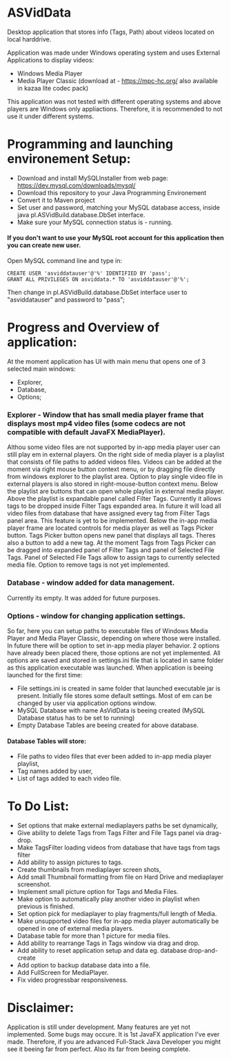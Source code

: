 # ASVidData
Desktop application that stores info (Tags, Path) about videos located on local harddrive.  

Application was made under Windows operating system and uses External Applications to display videos:
 - Windows Media Player
 - Media Player Classic (download at - https://mpc-hc.org/  also available in kazaa lite codec pack)

This application was not tested with different operating systems and above players are Windows only appliactions.
Therefore, it is recommended to not use it under different systems.

# Programming and launching environement Setup:
 - Download and install MySQLInstaller from web page: https://dev.mysql.com/downloads/mysql/
 - Download this repository to your Java Programming Environement
 - Convert it to Maven project
 - Set user and password, matching your MySQL database access, inside java pl.ASVidBuild.database.DbSet interface.
 - Make sure your MySQL connection status is - running.
 
#### If you don't want to use your MySQL root account for this application then you can create new user.
Open MySQL command line and type in:
```
CREATE USER 'asviddatauser'@'%' IDENTIFIED BY 'pass';
GRANT ALL PRIVILEGES ON asviddata.* TO 'asviddatauser'@'%';
```
Then change in pl.ASVidBuild.database.DbSet interface user to "asviddatauser" and password to "pass";



# Progress and Overview of application:
At the moment application has UI with main menu that opens one of 3 selected main windows:
- Explorer,
- Database,
- Options;
### Explorer - Window that has small media player frame that displays most mp4 video files (some codecs are not compatible with default JavaFX MediaPlayer).
Althou some video files are not supported by in-app media player user can still play em in external players.
On the right side of media player is a playlist that consists of  file paths to added videos files.
Videos can be added at the moment via right mouse button context menu, or by dragging file directly from windows explorer to the playlist area.
Option to play single video file in external players is also stored in right-mouse-button context menu.
Below the playlist are buttons that can open whole playlist in external media player.
Above the playlist is expandable panel called Filter Tags.
Currently it allows tags to be dropped inside Filter Tags expanded area.
In future it will load all video files from database that have assigned every tag from Filter Tags panel area. This feature is yet to be implemented.
Below the in-app media player frame are located controls for media player as well as Tags Picker button.
Tags Picker button opens new panel that displays all tags. Theres also a button to add a new tag.
At the moment Tags from Tags Picker can be dragged into expanded panel of Filter Tags and panel of Selected File Tags.
Panel of Selected File Tags allow to assign tags to currently selected media file. Option to remove tags is not yet implemented.
### Database - window added for data management.
Currently its empty. It was added for future purposes.
### Options - window for changing application settings.
So far, here you can setup paths to executable files of Windows Media Player and Media Player Classic, depending on where those were installed.
In future there will be option to set in-app media player behavior. 2 options have already been placed there, those options are not yet implemented.
All options are saved and stored in settings.ini file that is located in same folder as this application executable was launched.
When application is beeing launched for the first time:
- File settings.ini is created in same folder that launched executable jar is present. Initially file stores some default settings. Most of em can be changed by user via application options window.
- MySQL Database with name AsVidData is beeing created (MySQL Database status has to be set to running)
- Empty Database Tables are beeing created for above database.
#### Database Tables will store:
- File paths to video files that ever been added to in-app media player playlist,
- Tag names added by user,
- List of tags added to each video file.

# To Do List:
- Set options that make external mediaplayers paths be set dynamically,
- Give ability to delete Tags from Tags Filter and File Tags panel via drag-drop.
- Make TagsFilter loading videos from database that have tags from tags filter
- Add ability to assign pictures to tags.
- Create thumbnails from mediaplayer screen shots,
- Add small Thumbnail formatting from file on Hard Drive and mediaplayer screenshot.
- Implement small picture option for Tags and Media Files.
- Make option to automatically play another video in playlist when previous is finished.
- Set option pick for mediaplayer to play fragments/full length of Media.
- Make unsupported video files for in-app media player automatically be opened in one of external media players.
- Database table for more than 1 picture for media files.
- Add ability to rearrange Tags in Tags window via drag and drop.
- Add ability to reset application setup and data eg. database drop-and-create
- Add option to backup database data into a file.
- Add FullScreen for MediaPlayer.
- Fix video progressbar responsiveness.


# Disclaimer:
Application is still under development. Many features are yet not implemented. Some bugs may occure.
It is 1st JavaFX application I've ever made. Therefore, if you are advanced Full-Stack Java Developer you might see it beeing far from perfect.
Also its far from beeing complete.






